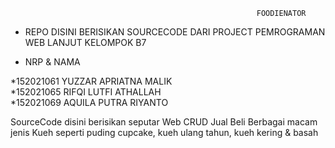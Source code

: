                                                            FOODIENATOR
- REPO DISINI BERISIKAN SOURCECODE DARI PROJECT PEMROGRAMAN WEB LANJUT KELOMPOK B7

* NRP & NAMA

*152021061 YUZZAR APRIATNA MALIK  
*152021065 RIFQI LUTFI ATHALLAH  
*152021069 AQUILA PUTRA RIYANTO  

SourceCode disini berisikan seputar Web CRUD Jual Beli Berbagai macam jenis Kueh seperti puding 
cupcake, kueh ulang tahun, kueh kering & basah

